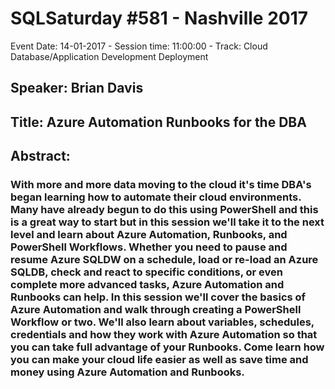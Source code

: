 # SQLSaturday #581 - Nashville 2017
Event Date: 14-01-2017 - Session time: 11:00:00 - Track: Cloud Database/Application Development  Deployment
## Speaker: Brian Davis
## Title: Azure Automation  Runbooks for the DBA
## Abstract:
### With more and more data moving to the cloud it's time DBA's began learning how to automate their cloud environments. Many have already begun to do this using PowerShell and this is a great way to start but in this session we'll take it to the next level and learn about Azure Automation, Runbooks, and PowerShell Workflows. Whether you need to pause and resume Azure SQLDW on a schedule, load or re-load an Azure SQLDB, check and react to specific conditions, or even complete more advanced tasks, Azure Automation and Runbooks can help. In this session we'll cover the basics of Azure Automation and walk through creating a PowerShell Workflow or two. We'll also learn about variables, schedules, credentials and how they work with Azure Automation so that you can take full advantage of your Runbooks. Come learn how you can make your cloud life easier as well as save time and money using Azure Automation and Runbooks.
